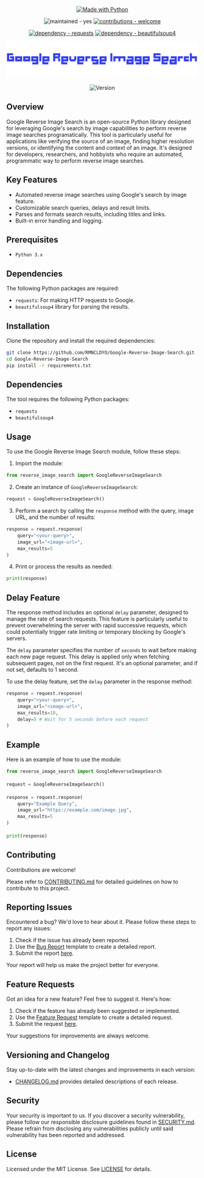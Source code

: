 <p align="center">
    <a href="https://python.org" title="Go to Python homepage"><img src="https://img.shields.io/badge/Python-&gt;=3.x-blue?logo=python&amp;logoColor=white" alt="Made with Python"></a>
</p>

<p align="center">
    <img src="https://img.shields.io/badge/maintained-yes-2ea44f" alt="maintained - yes">
    <a href="/CONTRIBUTING.md" title="Go to contributions doc"><img src="https://img.shields.io/badge/contributions-welcome-2ea44f" alt="contributions - welcome"></a>
</p>

<p align="center">
    <a href="https://pypi.org/project/requests"><img src="https://img.shields.io/badge/dependency-requests-critical" alt="dependency - requests"></a>
    <a href="https://pypi.org/project/beautifulsoup4"><img src="https://img.shields.io/badge/dependency-beautifulsoup4-critical" alt="dependency - beautifulsoup4"></a>
</p>

<p align="center">
    <img width="700" src="https://raw.githubusercontent.com/RMNCLDYO/Google-Reverse-Image-Search/main/.github/logo.png">
</p>

<p align="center">
    <img src="https://img.shields.io/badge/dynamic/json?label=Google+Reverse+Image+Search&query=version&url=https%3A%2F%2Fraw.githubusercontent.com%2FRMNCLDYO%2FGoogle-Reverse-Image-Search%2Fmain%2F.github%2Fversion.json" alt="Version">
</p>

## Overview
Google Reverse Image Search is an open-source Python library designed for leveraging Google's search by image capabilities to perform reverse image searches programatically. This tool is particularly useful for applications like verifying the source of an image, finding higher resolution versions, or identifying the content and context of an image. It's designed for developers, researchers, and hobbyists who require an automated, programmatic way to perform reverse image searches.

## Key Features
- Automated reverse image searches using Google's search by image feature.
- Customizable search queries, delays and result limits.
- Parses and formats search results, including titles and links.
- Built-in error handling and logging.

## Prerequisites
- `Python 3.x`

## Dependencies
The following Python packages are required:
- `requests`: For making HTTP requests to Google.
- `beautifulsoup4` library for parsing the results.

## Installation
Clone the repository and install the required dependencies:
```bash
git clone https://github.com/RMNCLDYO/Google-Reverse-Image-Search.git
cd Google-Reverse-Image-Search
pip install -r requirements.txt
```

## Dependencies
The tool requires the following Python packages:
- `requests`
- `beautifulsoup4`

## Usage

To use the Google Reverse Image Search module, follow these steps:

1. Import the module:
```python
from reverse_image_search import GoogleReverseImageSearch
```

2. Create an instance of `GoogleReverseImageSearch`:
```python
request = GoogleReverseImageSearch()
```

3. Perform a search by calling the `response` method with the query, image URL, and the number of results:
```python
response = request.response(
    query="<your-query>",
    image_url="<image-url>",
    max_results=5
)
```

4. Print or process the results as needed:
```python
print(response)
```

## Delay Feature

The response method includes an optional `delay` parameter, designed to manage the rate of search requests. This feature is particularly useful to prevent overwhelming the server with rapid successive requests, which could potentially trigger rate limiting or temporary blocking by Google's servers.

The `delay` parameter specifies the number of `seconds` to wait before making each new page request. This delay is applied only when fetching subsequent pages, not on the first request. It's an optional parameter, and if not set, defaults to 1 second.

To use the delay feature, set the `delay` parameter in the response method:

```python
response = request.response(
    query="<your-query>",
    image_url="<image-url>",
    max_results=10,
    delay=5 # Wait for 5 seconds before each request
)
```

## Example

Here is an example of how to use the module:
```python
from reverse_image_search import GoogleReverseImageSearch

request = GoogleReverseImageSearch()

response = request.response(
    query="Example Query",
    image_url="https://example.com/image.jpg",
    max_results=5
)

print(response)
```

## Contributing
Contributions are welcome!

Please refer to [CONTRIBUTING.md](.github/CONTRIBUTING.md) for detailed guidelines on how to contribute to this project.

## Reporting Issues
Encountered a bug? We'd love to hear about it. Please follow these steps to report any issues:

1. Check if the issue has already been reported.
2. Use the [Bug Report](.github/ISSUE_TEMPLATE/bug_report.md) template to create a detailed report.
3. Submit the report [here](https://github.com/RMNCLDYO/Google-Reverse-Image-Search/issues).

Your report will help us make the project better for everyone.

## Feature Requests
Got an idea for a new feature? Feel free to suggest it. Here's how:

1. Check if the feature has already been suggested or implemented.
2. Use the [Feature Request](.github/ISSUE_TEMPLATE/feature_request.md) template to create a detailed request.
3. Submit the request [here](https://github.com/RMNCLDYO/Google-Reverse-Image-Search/issues).

Your suggestions for improvements are always welcome.

## Versioning and Changelog
Stay up-to-date with the latest changes and improvements in each version:

- [CHANGELOG.md](.github/CHANGELOG.md) provides detailed descriptions of each release.

## Security
Your security is important to us. If you discover a security vulnerability, please follow our responsible disclosure guidelines found in [SECURITY.md](.github/SECURITY.md). Please refrain from disclosing any vulnerabilities publicly until said vulnerability has been reported and addressed.

## License
Licensed under the MIT License. See [LICENSE](LICENSE) for details.
